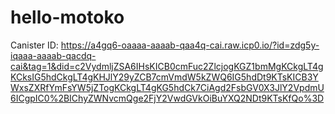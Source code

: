# hello-motoko

Canister ID: https://a4gq6-oaaaa-aaaab-qaa4q-cai.raw.icp0.io/?id=zdg5y-iqaaa-aaaab-qacdq-cai&tag=1&did=c2VydmljZSA6IHsKICB0cmFuc2ZlcjogKGZ1bmMgKCkgLT4gKCksIG5hdCkgLT4gKHJlY29yZCB7cmVmdW5kZWQ6IG5hdDt9KTsKICB3YWxsZXRfYmFsYW5jZTogKCkgLT4gKG5hdCk7CiAgd2FsbGV0X3JlY2VpdmU6ICgpIC0%2BIChyZWNvcmQge2FjY2VwdGVkOiBuYXQ2NDt9KTsKfQo%3D
